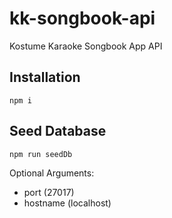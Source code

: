 # kk-songbook-api
Kostume Karaoke Songbook App API

## Installation
```
npm i
```

## Seed Database
```
npm run seedDb
```

Optional Arguments:
- port (27017)
- hostname (localhost)
